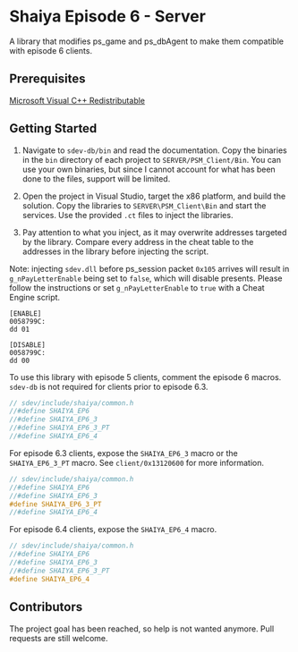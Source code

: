 # Shaiya Episode 6 - Server

A library that modifies ps_game and ps_dbAgent to make them compatible with episode 6 clients.

## Prerequisites

[Microsoft Visual C++ Redistributable](https://aka.ms/vs/17/release/vc_redist.x86.exe)

## Getting Started

1. Navigate to `sdev-db/bin` and read the documentation. Copy the binaries in the `bin` directory of each project to `SERVER/PSM_Client/Bin`. You can use your own binaries, but since I cannot account for what has been done to the files, support will be limited.

2. Open the project in Visual Studio, target the x86 platform, and build the solution. Copy the libraries to `SERVER\PSM_Client\Bin` and start the services. Use the provided `.ct` files to inject the libraries.

3. Pay attention to what you inject, as it may overwrite addresses targeted by the library. Compare every address in the cheat table to the addresses in the library before injecting the script.

Note: injecting `sdev.dll` before ps_session packet `0x105` arrives will result in `g_nPayLetterEnable` being set to `false`, which will disable presents. Please follow the instructions or set `g_nPayLetterEnable` to `true` with a Cheat Engine script.

```
[ENABLE]
0058799C:
dd 01

[DISABLE]
0058799C:
dd 00
```

To use this library with episode 5 clients, comment the episode 6 macros. `sdev-db` is not required for clients prior to episode 6.3.

```cpp
// sdev/include/shaiya/common.h
//#define SHAIYA_EP6
//#define SHAIYA_EP6_3
//#define SHAIYA_EP6_3_PT
//#define SHAIYA_EP6_4
```

For episode 6.3 clients, expose the `SHAIYA_EP6_3` macro or the `SHAIYA_EP6_3_PT` macro. See `client/0x13120600` for more information.

```cpp
// sdev/include/shaiya/common.h
//#define SHAIYA_EP6
//#define SHAIYA_EP6_3
#define SHAIYA_EP6_3_PT
//#define SHAIYA_EP6_4
```

For episode 6.4 clients, expose the `SHAIYA_EP6_4` macro.

```cpp
// sdev/include/shaiya/common.h
//#define SHAIYA_EP6
//#define SHAIYA_EP6_3
//#define SHAIYA_EP6_3_PT
#define SHAIYA_EP6_4
```

## Contributors

The project goal has been reached, so help is not wanted anymore. Pull requests are still welcome.

